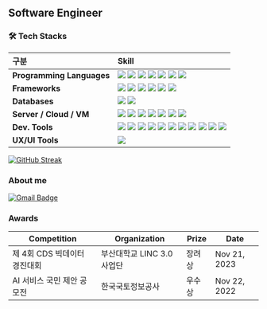 ## Software Engineer

### 🛠 Tech Stacks

| 구분 | Skill |
| :--- | :--- |
| **Programming Languages** | <img src="https://img.shields.io/badge/Java-007396?style=flat-square&logo=Java&logoColor=white"/> <img src="https://img.shields.io/badge/Python-3766AB?style=flat-square&logo=Python&logoColor=white"/> <img src="https://img.shields.io/badge/C-A8B9CC?style=flat-square&logo=C&logoColor=white"/> <img src="https://img.shields.io/badge/C++-00599C?style=flat-square&logo=C++&logoColor=white"/> <img src="https://img.shields.io/badge/JavaScript-F7DF1E?style=flat-square&logo=JavaScript&logoColor=white"/> <img src="https://img.shields.io/badge/Node.js-5FA04E?style=flat-square&logo=Node.js&logoColor=white"/> <img src="https://img.shields.io/badge/Kotlin-7F52FF?style=flat-square&logo=Kotlin&logoColor=white"/> |
| **Frameworks** | <img src="https://img.shields.io/badge/Spring-6DB33F?style=flat-square&logo=Spring&logoColor=white"/> <img src="https://img.shields.io/badge/STS-6DB33F?style=flat-square&logo=Spring&logoColor=white"/> <img src="https://img.shields.io/badge/Flask-000000?style=flat-square&logo=Flask&logoColor=white"/> <img src="https://img.shields.io/badge/Express-000000?style=flat-square&logo=Express&logoColor=white"/> <img src="https://img.shields.io/badge/TensorFlow-FF6F00?style=flat-square&logo=TensorFlow&logoColor=white"/> <img src="https://img.shields.io/badge/Arduino-00979D?style=flat-square&logo=Arduino&logoColor=white"/> |
| **Databases** | <img src="https://img.shields.io/badge/Oracle-F80000?style=flat-square&logo=Oracle&logoColor=white"/> <img src="https://img.shields.io/badge/PostgreSQL-4169E1?style=flat-square&logo=PostgreSQL&logoColor=white"/> |
| **Server / Cloud / VM** | <img src="https://img.shields.io/badge/Ubuntu-E95420?style=flat-square&logo=Ubuntu&logoColor=white"/> <img src="https://img.shields.io/badge/MS%20Server-0078D7?style=flat-square&logo=Windows&logoColor=white"/> <img src="https://img.shields.io/badge/AWS-232F3E?style=flat-square&logo=Amazon%20AWS&logoColor=white"/> <img src="https://img.shields.io/badge/Azure-0078D4?style=flat-square&logo=Microsoft%20Azure&logoColor=white"/> <img src="https://img.shields.io/badge/VirtualBox-183A61?style=flat-square&logo=VirtualBox&logoColor=white"/> <img src="https://img.shields.io/badge/VMware-607078?style=flat-square&logo=VMware&logoColor=white"/> <img src="https://img.shields.io/badge/Docker-2496ED?style=flat-square&logo=Docker&logoColor=white"/> |
| **Dev. Tools** | <img src="https://img.shields.io/badge/Eclipse-2C2255?style=flat-square&logo=Eclipse%20IDE&logoColor=white"/> <img src="https://img.shields.io/badge/VS%20Code-007ACC?style=flat-square&logo=Visual%20Studio%20Code&logoColor=white"/> <img src="https://img.shields.io/badge/PyCharm-000000?style=flat-square&logo=PyCharm&logoColor=white"/> <img src="https://img.shields.io/badge/Android%20Studio-3DDC84?style=flat-square&logo=Android%20Studio&logoColor=white"/> <img src="https://img.shields.io/badge/Gradle-02303A?style=flat-square&logo=Gradle&logoColor=white"/> <img src="https://img.shields.io/badge/HeidiSQL-4479A1?style=flat-square&logoColor=white"/> <img src="https://img.shields.io/badge/DBeaver-372923?style=flat-square&logoColor=white"/> <img src="https://img.shields.io/badge/SQL%20Developer-F80000?style=flat-square&logo=Oracle&logoColor=white"/> <img src="https://img.shields.io/badge/GitHub-181717?style=flat-square&logo=GitHub&logoColor=white"/> <img src="https://img.shields.io/badge/Git%20Bash-F1502F?style=flat-square&logo=Git&logoColor=white"/> <img src="https://img.shields.io/badge/Putty-CCA0A0?style=flat-square&logoColor=white"/> |
| **UX/UI Tools** | <img src="https://img.shields.io/badge/Figma-F24E1E?style=flat-square&logo=Figma&logoColor=white"/> |



[![GitHub Streak](https://streak-stats.demolab.com?user=xdbsgk&theme=radical)](https://git.io/streak-stats)

### About me

[![Gmail Badge](https://img.shields.io/badge/Gmail-d14836?style=flat-square&logo=Gmail&logoColor=white&link=mailto:yunha@pusan.ac.kr)](yunha@pusan.ac.kr)

### Awards

| Competition | Organization | Prize | Date |
| --- | --- | --- | --- |
| 제 4회 CDS 빅데이터 경진대회  | 부산대학교 LINC 3.0 사업단 | 장려상 | Nov 21, 2023 |
| AI 서비스 국민 제안 공모전 | 한국국토정보공사 | 우수상 | Nov 22, 2022 |
